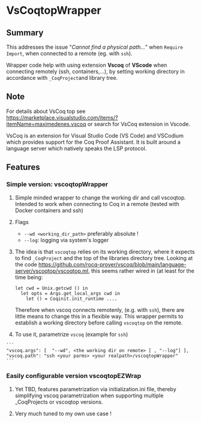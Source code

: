 # VsCoqtopWrapper

## Summary

This addresses the issue "*Cannot find a physical path...*" when `Require Import`, when connected to a remote (eg. with `ssh`).

Wrapper code help with using extension **Vscoq** of **VScode** when connecting remotely (ssh, containers,...), by setting working directory in accordance with `_CoqProject`and library tree.

## Note

  For details about VsCoq top see
  <https://marketplace.visualstudio.com/items/?itemName=maximedenes.vscoq>
  or search for VsCoq extension in Vscode.

 VsCoq is an extension for Visual Studio Code (VS Code) and VSCodium which provides
 support for the Coq Proof Assistant. It is built around a language server
 which natively speaks the LSP protocol.

## Features

### Simple version: vscoqtopWrapper

1. Simple minded wrapper to change the working dir and call vscoqtop.
    Intended to work when connecting to Coq in a remote (tested with
    Docker containers and ssh)

1. Flags
    - `--wd <working_dir_path>` preferably absolute !
    - `--log`: logging via system's logger

1. The idea is that `vscoqtop` relies on its working directory,
    where it expects to find `_CoqProject` and the top of the
    libraries directory tree. Looking at the
code <https://github.com/rocq-prover/vscoq/blob/main/language-server/vscoqtop/vscoqtop.ml>, this seems rather wired in (at least for the time being:

    ```
    let cwd = Unix.getcwd () in
      let opts = Args.get_local_args cwd in
        let () = Coqinit.init_runtime ....
    ```

   Therefore when vscoq connects
    remotenly, (e.g. with `ssh`), there are little  means to
    change this in a flexible way. This wrapper permits to establish a working directory before
    calling `vscoqtop` on the remote.

1.    To use it, parametrize `vscoq`  (example for `ssh`)

    ```
    "vscoq.args": [  "--wd", <the working dir on remote> [ , "--log"] ],
    "vscoq.path": "ssh <your parms> <your realpath>/vscoqtopWrapper"
    ```

### Easily configurable version vscoqtopEZWrap

1. Yet TBD, features parametrization via initialization.ini file, thereby simplifying
vscoq parametrization when supporting multiple _CoqProjects or vscoqtop versions.

1. Very much tuned to my own use case !
